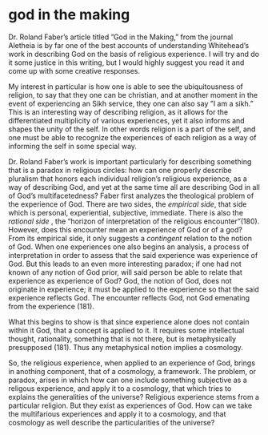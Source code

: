 # god in the making

Dr. Roland Faber’s article titled ”God in the Making,” from the journal Aletheia is by far one of the best accounts of understanding Whitehead’s work in describing God on the basis of religious experience. I will try and do it some justice in this writing, but I would highly suggest you read it and come up with some creative responses.

My interest in particular is how one is able to see the ubiquitousness of religion, to say that they one can be christian, and at another moment in the event of experiencing an Sikh service, they one can also say ”I am a sikh.” This is an interesting way of describing religion, as it allows for the differentiated multiplicity of various experiences, yet it also informs and shapes the unity of the self. In other words religion is a part of the self, and one must be able to recognize the experiences of each religion as a way of informing the self in some special way.

Dr. Roland Faber’s work is important particularly for describing something that is a paradox in religious circles: how can one properly describe pluralism that honors each individual religion’s religious experience, as a way of describing God, and yet at the same time all are describing God in all of God’s multifacetedness? Faber first analyzes the theological problem of the experience of God. There are two sides, the *empirical side*, that side which is personal, experiential, subjective, immediate. There is also the *rational side* , the “horizon of interpretation of the religious encounter”(180). However, does this encounter mean an experience of God or of a god? From its empirical side, it only suggests a *contingent* relation to the notion of God. When one experiences one also begins an analysis, a process of interpretation in order to assess that the said experience was experience of God. But this leads to an even more interesting paradox; if one had not known of any notion of God prior, will said person be able to relate that experience as experience of God? God, the notion of God, does not originate in experience; it must be applied to the experience so that the said experience reflects God. The encounter reflects God, not God emenating from the experience (181).

What this begins to show is that since experience alone does not contain within it God, that a concept is applied to it. It requires some intellectual thought, rationality, something that is not there, but is metaphysically presupposed (181). Thus any metaphysical notion implies a cosmology.

So, the religious experience, when applied to an experience of God, brings in anothing component, that of a cosmology, a framework. The problem, or paradox, arises in which how can one include something subjective as a religous experience, and apply it to a cosmology, that which tries to explains the generalities of the universe? Religious experience stems from a particular religion. But they exist as experiences of God. How can we take the multifarious experiences and apply it to a cosmology, and that cosmology as well describe the particularities of the universe?